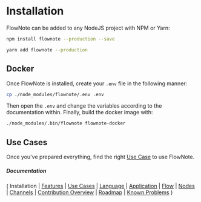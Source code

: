 # Installation

FlowNote can be added to any NodeJS project with NPM or Yarn:

```bash
npm install flownote --production --save
```

```bash
yarn add flownote --production
```

## Docker

Once FlowNote is installed, create your `.env` file in the following manner:

```bash
cp ./node_modules/flownote/.env .env
```

Then open the `.env` and change the variables according to the documentation within.  Finally, build the docker image with:

```bash
./node_modules/.bin/flownote flownote-docker
```

## Use Cases

Once you've prepared everything, find the right [Use Case](03-use-cases.md) to use FlowNote.

##### Documentation

( 
Installation | 
[Features](02-features.md) | 
[Use Cases](03-use-cases.md) | 
[Language](04-language.md) | 
[Application](05-application.md) | 
[Flow](06-flow.md) | 
[Nodes](07-nodes.md) | 
[Channels](08-channels.md) | 
[Contribution Overview](09-contribution.md) | 
[Roadmap](10-roadmap.md) | 
[Known Problems](11-known-problems.md)
)